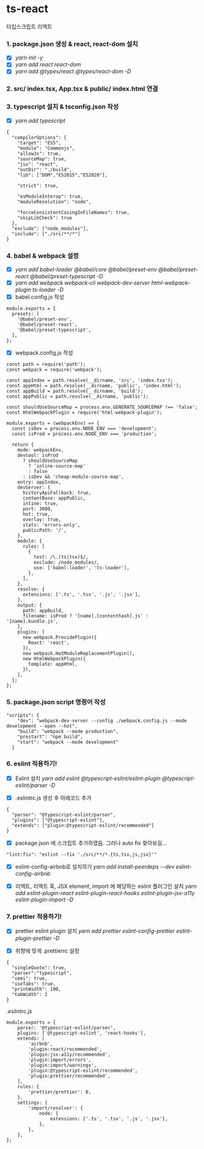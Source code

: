 # ts-react

타입스크립트 리액트

### 1. package.json 생성 & react, react-dom 설치

- [x] _yarn init -y_
- [x] _yarn add react react-dom_
- [x] _yarn add @types/react @types/react-dom -D_

### 2. src/ index.tsx, App.tsx & public/ index.html 연결

### 3. typescript 설치 & tsconfig.json 작성

- [x] _yarn add typescript_

```
{
  "compilerOptions": {
    "target": "ES5",
    "module": "Commonjs",
    "allowJs": true,
    "sourceMap": true,
    "jsx": "react",
    "outDir": "./build",
    "lib": ["DOM","ES2015","ES2020"],

    "strict": true,

    "esModuleInterop": true,
    "moduleResolution": "node",

    "forceConsistentCasingInFileNames": true,
    "skipLibCheck": true
  },
  "exclude": ["node_modules"],
  "include": ["./src/**/*"]
}
```

### 4. babel & webpack 설정

- [x] _yarn add babel-loader @babel/core @babel/preset-env @babel/preset-react @babel/preset-typescript -D_
- [x] _yarn add webpack webpack-cli webpack-dev-server html-webpack-plugin ts-loader -D_
- [x] babel.config.js 작성

```
module.exports = {
  presets: [
    '@babel/preset-env',
    '@babel/preset-react',
    '@babel/preset-typescript',
  ],
};
```

- [x] webpack.config.js 작성

```
const path = require('path');
const webpack = require('webpack');

const appIndex = path.resolve(__dirname, 'src', 'index.tsx');
const appHtml = path.resolve(__dirname, 'public', 'index.html');
const appBuild = path.resolve(__dirname, 'build');
const appPublic = path.resolve(__dirname, 'public');

const shouldUseSourceMap = process.env.GENERATE_SOURCEMAP !== 'false';
const HtmlWebpackPlugin = require('html-webpack-plugin');

module.exports = (webpackEnv) => {
  const isDev = process.env.NODE_ENV === 'development';
  const isProd = process.env.NODE_ENV === 'production';

  return {
    mode: webpackEnv,
    devtool: isProd
      ? shouldUseSourceMap
        ? 'inline-source-map'
        : false
      : isDev && 'cheap-module-source-map',
    entry: appIndex,
    devServer: {
      historyApiFallback: true,
      contentBase: appPublic,
      inline: true,
      port: 3000,
      hot: true,
      overlay: true,
      stats: 'errors-only',
      publicPath: '/',
    },
    module: {
      rules: [
        {
          test: /\.(ts|tsx)$/,
          exclude: /node_modules/,
          use: ['babel-loader', 'ts-loader'],
        },
      ],
    },
    resolve: {
      extensions: ['.ts', '.tsx', '.js', '.jsx'],
    },
    output: {
      path: appBuild,
      filename: isProd ? '[name].[contenthash].js' : '[name].bundle.js',
    },
    plugins: [
      new webpack.ProvidePlugin({
        React: 'react',
      }),
      new webpack.HotModuleReplacementPlugin(),
      new HtmlWebpackPlugin({
        template: appHtml,
      }),
    ],
  };
};

```

### 5. package.json script 명령어 작성

```
"scripts": {
    "dev": "webpack-dev-server --config ./webpack.config.js --mode development --open --hot",
    "build": "webpack --mode production",
    "prestart": "npm build",
    "start": "webpack --mode development"
  }
```

### 6. eslint 적용하기!

- [x] Eslint 설치 _yarn add eslint @typescript-eslint/eslint-plugin @typescript-eslint/parser -D_

- [x] .eslintrc.js 생성 후 아래코드 추가

```
{
  "parser": "@typescript-eslint/parser",
  "plugins": ["@typescript-eslint"],
  "extends": ["plugin:@typescript-eslint/recommended"]
}
```

- [x] package.json 에 스크립트 추가하였음. 그러나 auto fix 찾아보길...

```
"lint:fix": "eslint --fix './src/**/*.{ts,tsx,js,jsx}'"
```

- [x] eslint-config-airbnb로 설치하기 _yarn add install-peerdeps --dev eslint-config-airbnb_


- [x] 리액트, 리액트 훅, JSX element, import 에 해당하는 eslint 플러그인 설치 _yarn add eslint-plugin-react eslint-plugin-react-hooks eslint-plugin-jsx-a11y eslint-plugin-import -D_

### 7. prettier 적용하기!

- [x] prettier eslint plugin 설치 _yarn add prettier eslint-config-prettier eslint-plugin-prettier -D_

- [x] 취향에 맞게 .prettierrc 설정
```
{
  "singleQuote": true,
  "parser":"typescript",
  "semi": true,
  "useTabs": true,
  "printWidth": 100,
  "tabWidth": 2
}
```

_.eslintrc.js_
```
module.exports = {
	parser: '@typescript-eslint/parser',
	plugins: ['@typescript-eslint', 'react-hooks'],
	extends: [
		'airbnb',
		'plugin:react/recommended',
		'plugin:jsx-a11y/recommended',
		'plugin:import/errors',
		'plugin:import/warnings',
		'plugin:@typescript-eslint/recommended',
		'plugin:prettier/recommended',
	],
	rules: {
		'prettier/prettier': 0,
	},
	settings: {
		'import/resolver': {
			node: {
				extensions: ['.ts', '.tsx', '.js', '.jsx'],
			},
		},
	},
};
```
